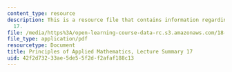 ```yaml
---
content_type: resource
description: This is a resource file that contains information regarding lecture summary
  17.
file: /media/https%3A/open-learning-course-data-rc.s3.amazonaws.com/18-311-principles-of-applied-mathematics-spring-2014/42f2d73233ae5de55f2df2afaf188c13_MIT18_311S14_Lecture17.pdf
file_type: application/pdf
resourcetype: Document
title: Principles of Applied Mathematics, Lecture Summary 17
uid: 42f2d732-33ae-5de5-5f2d-f2afaf188c13
---
```

